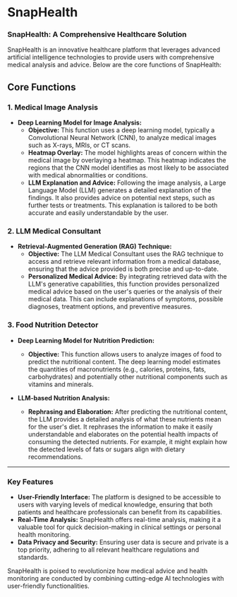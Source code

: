 # SnapHealth

### SnapHealth: A Comprehensive Healthcare Solution

SnapHealth is an innovative healthcare platform that leverages advanced artificial intelligence technologies to provide users with comprehensive medical analysis and advice. Below are the core functions of SnapHealth:

## Core Functions

### 1. **Medical Image Analysis**

- **Deep Learning Model for Image Analysis:**
  - **Objective:** This function uses a deep learning model, typically a Convolutional Neural Network (CNN), to analyze medical images such as X-rays, MRIs, or CT scans.
  - **Heatmap Overlay:** The model highlights areas of concern within the medical image by overlaying a heatmap. This heatmap indicates the regions that the CNN model identifies as most likely to be associated with medical abnormalities or conditions.
  - **LLM Explanation and Advice:** Following the image analysis, a Large Language Model (LLM) generates a detailed explanation of the findings. It also provides advice on potential next steps, such as further tests or treatments. This explanation is tailored to be both accurate and easily understandable by the user.

### 2. **LLM Medical Consultant**

- **Retrieval-Augmented Generation (RAG) Technique:**
  - **Objective:** The LLM Medical Consultant uses the RAG technique to access and retrieve relevant information from a medical database, ensuring that the advice provided is both precise and up-to-date.
  - **Personalized Medical Advice:** By integrating retrieved data with the LLM's generative capabilities, this function provides personalized medical advice based on the user's queries or the analysis of their medical data. This can include explanations of symptoms, possible diagnoses, treatment options, and preventive measures.
  
### 3. **Food Nutrition Detector**

- **Deep Learning Model for Nutrition Prediction:**
  - **Objective:** This function allows users to analyze images of food to predict the nutritional content. The deep learning model estimates the quantities of macronutrients (e.g., calories, proteins, fats, carbohydrates) and potentially other nutritional components such as vitamins and minerals.
  
- **LLM-based Nutrition Analysis:**
  - **Rephrasing and Elaboration:** After predicting the nutritional content, the LLM provides a detailed analysis of what these nutrients mean for the user's diet. It rephrases the information to make it easily understandable and elaborates on the potential health impacts of consuming the detected nutrients. For example, it might explain how the detected levels of fats or sugars align with dietary recommendations.

---

### Key Features
- **User-Friendly Interface:** The platform is designed to be accessible to users with varying levels of medical knowledge, ensuring that both patients and healthcare professionals can benefit from its capabilities.
- **Real-Time Analysis:** SnapHealth offers real-time analysis, making it a valuable tool for quick decision-making in clinical settings or personal health monitoring.
- **Data Privacy and Security:** Ensuring user data is secure and private is a top priority, adhering to all relevant healthcare regulations and standards.

SnapHealth is poised to revolutionize how medical advice and health monitoring are conducted by combining cutting-edge AI technologies with user-friendly functionalities.
